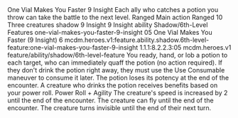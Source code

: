 <ability>
  <name>One Vial Makes You Faster</name>
  <cost>9 Insight</cost>
  <flavor>Each ally who catches a potion you throw can take the battle to the next level.</flavor>
  <keywords>
    <keyword>Ranged</keyword>
  </keywords>
  <type>Main action</type>
  <distance>Ranged 10</distance>
  <target>Three creatures</target>
  <metadata>
    <class>shadow</class>
    <cost>9 Insight</cost>
    <cost_amount>9</cost_amount>
    <cost_resource>Insight</cost_resource>
    <feature_type>ability</feature_type>
    <file_dpath>Shadow/6th-Level Features</file_dpath>
    <item_id>one-vial-makes-you-faster-9-insight</item_id>
    <item_index>05</item_index>
    <item_name>One Vial Makes You Faster (9 Insight)</item_name>
    <level>6</level>
    <scc>mcdm.heroes.v1:feature.ability.shadow.6th-level-feature:one-vial-makes-you-faster-9-insight</scc>
    <scdc>1.1.1:8.2.2.3:05</scdc>
    <source>mcdm.heroes.v1</source>
    <type>feature/ability/shadow/6th-level-feature</type>
  </metadata>
  <effects>
    <effect type="mundane">You ready, hand, or lob a potion to each target, who can immediately quaff the potion (no action required). If they don&apos;t drink the potion right away, they must use the Use Consumable maneuver to consume it later. The potion loses its potency at the end of the encounter. A creature who drinks the potion receives benefits based on your power roll.</effect>
    <effect type="roll">
      <roll>Power Roll + Agility</roll>
      <t1>The creature&apos;s speed is increased by 2 until the end of the encounter.</t1>
      <t2>The creature can fly until the end of the encounter.</t2>
      <t3>The creature turns invisible until the end of their next turn.</t3>
    </effect>
  </effects>
</ability>
